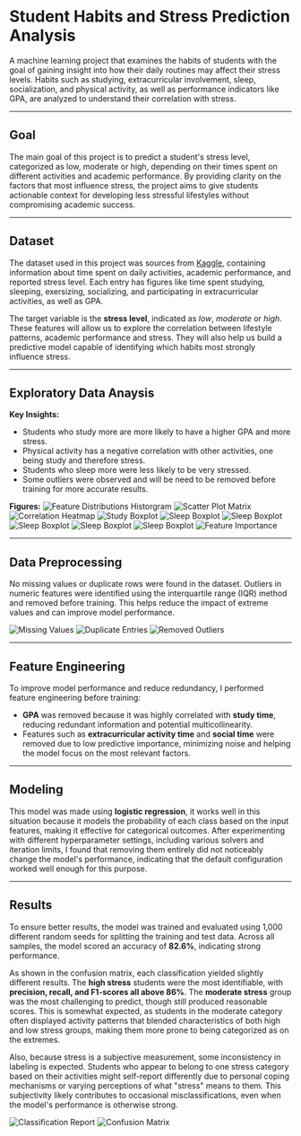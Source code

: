 # Student Habits and Stress Prediction Analysis

A machine learning project that examines the habits of students with the goal of gaining insight into how their daily routines may affect their stress levels. Habits such as studying, extracurricular involvement, sleep, socialization, and physical activity, as well as performance indicators like GPA, are analyzed to understand their correlation with stress.

---

## Goal

The main goal of this project is to predict a student's stress level, categorized as low, moderate or high, depending on their times spent on different activities and academic performance. By providing clarity on the factors that most influence stress, the project aims to give students actionable context for developing less stressful lifestyles without compromising academic success.

---

## Dataset

The dataset used in this project was sources from [Kaggle](https://www.kaggle.com/datasets/afnansaifafnan/study-habits-and-activities-of-students), containing information about time spent on daily activities, academic performance, and reported stress level. Each entry has figures like time spent studying, sleeping, exersizing, socializing, and participating in extracurricular activities, as well as GPA.

The target variable is the **stress level**, indicated as *low*, *moderate* or *high*. These features will allow us to explore the correlation between lifestyle patterns, academic performance and stress. They will also help us build a predictive model capable of identifying which habits most strongly influence stress.

---

## Exploratory Data Anaysis

**Key Insights:**
- Students who study more are more likely to have a higher GPA and more stress.
- Physical activity has a negative correlation with other activities, one being study and therefore stress.
- Students who sleep more were less likely to be very stressed.
- Some outliers were observed and will be need to be removed before training for more accurate results.

**Figures:**
![Feature Distributions Historgram](images/feature_distributions_histogram.png)
![Scatter Plot Matrix](images/scatter_plot_matrix.png)
![Correlation Heatmap](images/correlation_heatmap.png)
![Study Boxplot](images/boxplots_study_hours_per_day.png)
![Sleep Boxplot](images/boxplots_sleep_hours_per_day.png)
![Sleep Boxplot](images/boxplots_extracurricular_hours_per_day.png)
![Sleep Boxplot](images/boxplots_physical_hours_per_day.png)
![Sleep Boxplot](images/boxplots_social_hours_per_day.png)
![Sleep Boxplot](images/boxplots_gpa.png)
![Feature Importance](images/feature_importance.png)

---

## Data Preprocessing

No missing values or duplicate rows were found in the dataset. Outliers in numeric features were identified using the interquartile range (IQR) method and removed before training. This helps reduce the impact of extreme values and can improve model performance.

![Missing Values](images/missing_values.png)
![Duplicate Entries](images/duplicate_entries.png)
![Removed Outliers](images/removed_outliers.png)

---

## Feature Engineering

To improve model performance and reduce redundancy, I performed feature engineering before training:
- **GPA** was removed because it was highly correlated with **study time**, reducing redundant information and potential multicollinearity.
- Features such as **extracurricular activity time** and **social time** were removed due to low predictive importance, minimizing noise and helping the model focus on the most relevant factors.

---

## Modeling

This model was made using **logistic regression**, it works well in this situation because it models the probability of each class based on the input features, making it effective for categorical outcomes. After experimenting with different hyperparameter settings, including various solvers and iteration limits, I found that removing them entirely did not noticeably change the model's performance, indicating that the default configuration worked well enough for this purpose.

---

## Results

To ensure better results, the model was trained and evaluated using 1,000 different random seeds for splitting the training and test data. Across all samples, the model scored an accuracy of **82.6%**, indicating strong performance. 

As shown in the confusion matrix, each classification yielded slightly different results. The **high stress** students were the most identifiable, with **precision, recall, and F1-scores all above 86%**. The **moderate stress** group was the most challenging to predict, though still produced reasonable scores. This is somewhat expected, as students in the moderate category often displayed activity patterns that blended characteristics of both high and low stress groups, making them more prone to being categorized as on the extremes.

Also, because stress is a subjective measurement, some inconsistency in labeling is expected. Students who appear to belong to one stress category based on their activities might self-report differently due to personal coping mechanisms or varying perceptions of what "stress" means to them. This subjectivity likely contributes to occasional misclassifications, even when the model's performance is otherwise strong.

![Classification Report](images/classification_report.png)
![Confusion Matrix](images/confusion_matrix.png)